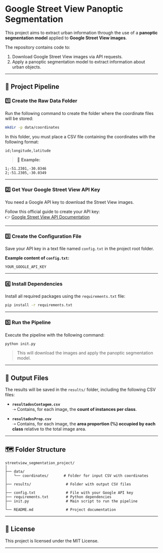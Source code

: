 
# Google Street View Panoptic Segmentation

This project aims to extract urban information through the use of a **panoptic segmentation model** applied to **Google Street View images**.

The repository contains code to:

1. Download Google Street View images via API requests.
2. Apply a panoptic segmentation model to extract information about urban objects.

---

## 🚀 Project Pipeline

### 1️⃣ Create the Raw Data Folder

Run the following command to create the folder where the coordinate files will be stored:

```bash
mkdir -p data/coordinates
```

In this folder, you must place a CSV file containing the coordinates with the following format:

```
id;longitude,latitude
```

> 🔸 **Example:**

```
1;-51.2301,-30.0346
2;-51.2305,-30.0349
```

---

### 2️⃣ Get Your Google Street View API Key

You need a Google API key to download the Street View images.

Follow this official guide to create your API key:  
👉 [Google Street View API Documentation](https://developers.google.com/maps/documentation/streetview/overview?hl=pt-br)

---

### 3️⃣ Create the Configuration File

Save your API key in a text file named `config.txt` in the project root folder.

**Example content of `config.txt`:**

```
YOUR_GOOGLE_API_KEY
```

---

### 4️⃣ Install Dependencies

Install all required packages using the `requirements.txt` file:

```bash
pip install -r requirements.txt
```

---

### 5️⃣ Run the Pipeline

Execute the pipeline with the following command:

```bash
python init.py
```

> This will download the images and apply the panoptic segmentation model.

---

## 📂 Output Files

The results will be saved in the `results/` folder, including the following CSV files:

- **`resultadosContagem.csv`**  
  ➝ Contains, for each image, the **count of instances per class**.

- **`resultadosProp.csv`**  
  ➝ Contains, for each image, the **area proportion (%) occupied by each class** relative to the total image area.

---

## 🗺️ Folder Structure

```
streetview_segmentation_project/
│
├── data/
│   └── coordinates/       # Folder for input CSV with coordinates
│
├── results/                # Folder with output CSV files
│
├── config.txt              # File with your Google API key
├── requirements.txt        # Python dependencies
├── init.py                 # Main script to run the pipeline
│
└── README.md               # Project documentation
```

---

## 📑 License

This project is licensed under the MIT License.

---
